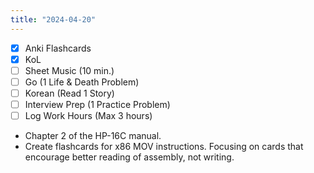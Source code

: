 ```yaml
---
title: "2024-04-20"
---
```


- [x] Anki Flashcards
- [x] KoL
- [ ] Sheet Music (10 min.)
- [ ] Go (1 Life & Death Problem)
- [ ] Korean (Read 1 Story)
- [ ] Interview Prep (1 Practice Problem)
- [ ] Log Work Hours (Max 3 hours)

* Chapter 2 of the HP-16C manual.
* Create flashcards for x86 MOV instructions. Focusing on cards that encourage better reading of assembly, not writing.